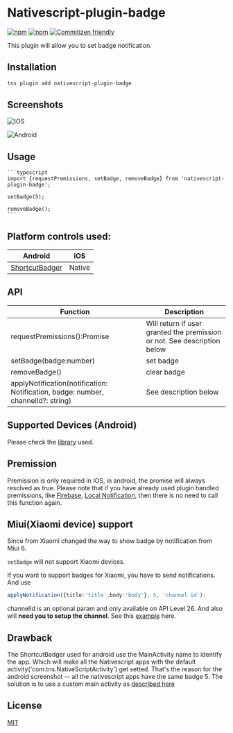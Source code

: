 # Nativescript-plugin-badge

[![npm](https://img.shields.io/npm/v/nativescript-plugin-badge.svg)](https://www.npmjs.com/package/nativescript-plugin-badge)
[![npm](https://img.shields.io/npm/dt/nativescript-plugin-badge.svg?label=npm%20downloads)](https://www.npmjs.com/package/nativescript-plugin-badge)
[![Commitizen friendly](https://img.shields.io/badge/commitizen-friendly-brightgreen.svg)](http://commitizen.github.io/cz-cli/)

This plugin will allow you to set badge notification.

## Installation

```javascript
tns plugin add nativescript-plugin-badge
```

## Screenshots
![IOS](https://raw.githubusercontent.com/gogoout/nativescript-plugin-badge/master/screenshots/ios.png)

![Android](https://raw.githubusercontent.com/gogoout/nativescript-plugin-badge/master/screenshots/android.png)

## Usage 

	```typescript
    import {requestPremissions, setBadge, removeBadge} from 'nativescript-plugin-badge';
    
    setBadge(5);
    
    removeBadge();
    ```

## Platform controls used:
Android |   iOS
---------- | -------
[ShortcutBadger](https://github.com/leolin310148/ShortcutBadger) | Native


## API

| Function | Description |
| --- |  --- |
| requestPremissions():Promise<boolean> | Will return if user granted the premission or not. See description below | 
| setBadge(badge:number) | set badge |
| removeBadge() | clear badge |
| applyNotification(notification: Notification, badge: number, channelId?: string) | See description below |
    
## Supported Devices (Android)
Please check the [library](https://github.com/leolin310148/ShortcutBadger) used.

## Premission
Premission is only required in IOS, in android, the promise will always resolved as true.
Please note that if you have already used plugin handled premissions, like [Firebase](https://github.com/EddyVerbruggen/nativescript-plugin-firebase), [Local Notification](https://github.com/EddyVerbruggen/nativescript-local-notifications), then there is no need to call this function again.

## Miui(Xiaomi device) support
Since from Xiaomi changed the way to show badge by notification from Miui 6.

`setBadge` will not support Xiaomi devices.

If you want to support badges for Xiaomi, you have to send notifications. And use

```typescript
applyNotification({title:'title',body:'body'}, 5, 'channel id');
```

channelId is an optional param and only available on API Level 26. And also will **need you to setup the channel**. See this [example](https://stackoverflow.com/a/53706086) here.

## Drawback
The ShortcutBadger used for android use the MainActivity name to identify the app. Which will make all the Nativescript apps with the default activity('com.tns.NativeScriptActivity') get setted.
That's the reason for the android screenshot --  all the nativescript apps have the same badge 5.
The solution is to use a custom main activity as [described here](https://docs.nativescript.org/core-concepts/android-runtime/advanced-topics/extend-application-activity)
    
## License

[MIT](http://gogoout.mit-license.org/)
